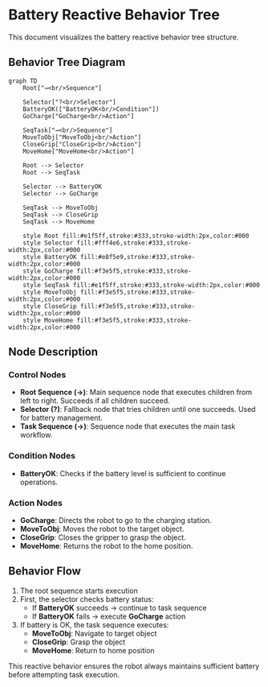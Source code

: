 # Battery Reactive Behavior Tree

This document visualizes the battery reactive behavior tree structure.

## Behavior Tree Diagram

```mermaid
graph TD
    Root["→<br/>Sequence"]
    
    Selector["?<br/>Selector"]
    BatteryOK(["BatteryOK<br/>Condition"])
    GoCharge["GoCharge<br/>Action"]
    
    SeqTask["→<br/>Sequence"]
    MoveToObj["MoveToObj<br/>Action"]
    CloseGrip["CloseGrip<br/>Action"]
    MoveHome["MoveHome<br/>Action"]
    
    Root --> Selector
    Root --> SeqTask
    
    Selector --> BatteryOK
    Selector --> GoCharge
    
    SeqTask --> MoveToObj
    SeqTask --> CloseGrip
    SeqTask --> MoveHome
    
    style Root fill:#e1f5ff,stroke:#333,stroke-width:2px,color:#000
    style Selector fill:#fff4e6,stroke:#333,stroke-width:2px,color:#000
    style BatteryOK fill:#e8f5e9,stroke:#333,stroke-width:2px,color:#000
    style GoCharge fill:#f3e5f5,stroke:#333,stroke-width:2px,color:#000
    style SeqTask fill:#e1f5ff,stroke:#333,stroke-width:2px,color:#000
    style MoveToObj fill:#f3e5f5,stroke:#333,stroke-width:2px,color:#000
    style CloseGrip fill:#f3e5f5,stroke:#333,stroke-width:2px,color:#000
    style MoveHome fill:#f3e5f5,stroke:#333,stroke-width:2px,color:#000
```

## Node Description

### Control Nodes

- **Root Sequence (→)**: Main sequence node that executes children from left to right. Succeeds if all children succeed.
- **Selector (?)**: Fallback node that tries children until one succeeds. Used for battery management.
- **Task Sequence (→)**: Sequence node that executes the main task workflow.

### Condition Nodes

- **BatteryOK**: Checks if the battery level is sufficient to continue operations.

### Action Nodes

- **GoCharge**: Directs the robot to go to the charging station.
- **MoveToObj**: Moves the robot to the target object.
- **CloseGrip**: Closes the gripper to grasp the object.
- **MoveHome**: Returns the robot to the home position.

## Behavior Flow

1. The root sequence starts execution
2. First, the selector checks battery status:
   - If **BatteryOK** succeeds → continue to task sequence
   - If **BatteryOK** fails → execute **GoCharge** action
3. If battery is OK, the task sequence executes:
   - **MoveToObj**: Navigate to target object
   - **CloseGrip**: Grasp the object
   - **MoveHome**: Return to home position

This reactive behavior ensures the robot always maintains sufficient battery before attempting task execution.
